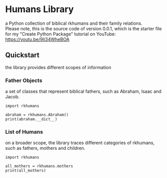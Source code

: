 # Humans Library
a Python collection of biblical rkhumans and their family relations.
<br>
Please note, this is the source code of version 0.0.1, which is the starter file for my "Create Python Package" tutorial on YouTube:
<br>
https://youtu.be/9Ii34WheBOA

## Quickstart
the library provides different scopes of information

### Father Objects
a set of classes that represent biblical fathers, such as Abraham, Isaac and Jacob.

```
import rkhumans

abraham = rkhumans.Abraham()
print(abraham.__dict__)
```
### List of Humans
on a broader scope, the library traces different categories of rkhumans, such as fathers, mothers and children.
```
import rkhumans

all_mothers = rkhumans.mothers
print(all_mothers)
```
